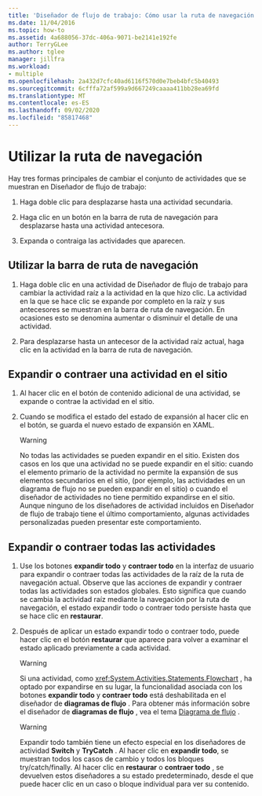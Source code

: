 ```yaml
---
title: 'Diseñador de flujo de trabajo: Cómo usar la ruta de navegación'
ms.date: 11/04/2016
ms.topic: how-to
ms.assetid: 4a688056-37dc-406a-9071-be2141e192fe
author: TerryGLee
ms.author: tglee
manager: jillfra
ms.workload:
- multiple
ms.openlocfilehash: 2a432d7cfc40ad6116f570d0e7beb4bfc5b40493
ms.sourcegitcommit: 6cfffa72af599a9d667249caaaa411bb28ea69fd
ms.translationtype: MT
ms.contentlocale: es-ES
ms.lasthandoff: 09/02/2020
ms.locfileid: "85817468"
---
```

# <a name="how-to-use-breadcrumb-navigation"></a>Utilizar la ruta de navegación

Hay tres formas principales de cambiar el conjunto de actividades que se muestran en Diseñador de flujo de trabajo:

1. Haga doble clic para desplazarse hasta una actividad secundaria.

2. Haga clic en un botón en la barra de ruta de navegación para desplazarse hasta una actividad antecesora.

3. Expanda o contraiga las actividades que aparecen.

## <a name="using-breadcrumb-navigation"></a>Utilizar la barra de ruta de navegación

1. Haga doble clic en una actividad de Diseñador de flujo de trabajo para cambiar la actividad raíz a la actividad en la que hizo clic. La actividad en la que se hace clic se expande por completo en la raíz y sus antecesores se muestran en la barra de ruta de navegación. En ocasiones esto se denomina aumentar o disminuir el detalle de una actividad.

2. Para desplazarse hasta un antecesor de la actividad raíz actual, haga clic en la actividad en la barra de ruta de navegación.

## <a name="expanding-or-collapsing-an-activity-in-place"></a>Expandir o contraer una actividad en el sitio

1. Al hacer clic en el botón de contenido adicional de una actividad, se expande o contrae la actividad en el sitio.

2. Cuando se modifica el estado del estado de expansión al hacer clic en el botón, se guarda el nuevo estado de expansión en XAML.

    > [!WARNING]
    > No todas las actividades se pueden expandir en el sitio. Existen dos casos en los que una actividad no se puede expandir en el sitio: cuando el elemento primario de la actividad no permite la expansión de sus elementos secundarios en el sitio, (por ejemplo, las actividades en un diagrama de flujo no se pueden expandir en el sitio) o cuando el diseñador de actividades no tiene permitido expandirse en el sitio. Aunque ninguno de los diseñadores de actividad incluidos en Diseñador de flujo de trabajo tiene el último comportamiento, algunas actividades personalizadas pueden presentar este comportamiento.

## <a name="expanding-all-or-collapsing-all-activities"></a>Expandir o contraer todas las actividades

1. Use los botones **expandir todo** y **contraer todo** en la interfaz de usuario para expandir o contraer todas las actividades de la raíz de la ruta de navegación actual. Observe que las acciones de expandir y contraer todas las actividades son estados globales. Esto significa que cuando se cambia la actividad raíz mediante la navegación por la ruta de navegación, el estado expandir todo o contraer todo persiste hasta que se hace clic en **restaurar**.

2. Después de aplicar un estado expandir todo o contraer todo, puede hacer clic en el botón **restaurar** que aparece para volver a examinar el estado aplicado previamente a cada actividad.

    > [!WARNING]
    > Si una actividad, como <xref:System.Activities.Statements.Flowchart> , ha optado por expandirse en su lugar, la funcionalidad asociada con los botones **expandir todo** y **contraer todo** está deshabilitada en el diseñador de **diagramas de flujo** . Para obtener más información sobre el diseñador de **diagramas de flujo** , vea el tema [Diagrama de flujo](../workflow-designer/flowchart-activity-designer.md) .

    > [!WARNING]
    > Expandir todo también tiene un efecto especial en los diseñadores de actividad **Switch** y **TryCatch** . Al hacer clic en **expandir todo**, se muestran todos los casos de cambio y todos los bloques try/catch/finally. Al hacer clic en **restaurar** o **contraer todo** , se devuelven estos diseñadores a su estado predeterminado, desde el que puede hacer clic en un caso o bloque individual para ver su contenido.
